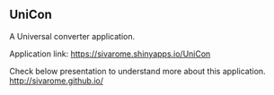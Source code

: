 ## UniCon
A Universal converter application.

Application link: https://sivarome.shinyapps.io/UniCon

Check below presentation to understand more about this application.
http://sivarome.github.io/